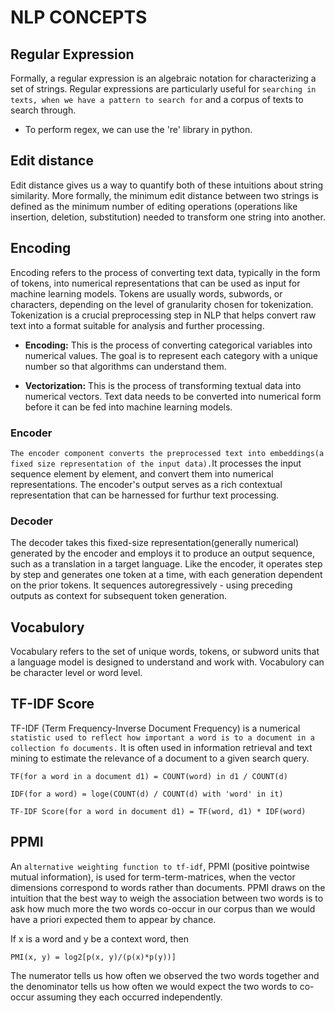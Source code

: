 # NLP CONCEPTS

## Regular Expression
Formally, a regular expression is an algebraic notation for characterizing a set of strings. Regular expressions are particularly useful for `searching in texts, when we have a pattern to search for` and a corpus of texts to search through.
- To perform regex, we can use the 're' library in python.

## Edit distance
Edit distance gives us a way to quantify both of these intuitions about string similarity. More formally, the minimum edit distance between two strings is defined as the minimum number of editing operations (operations like insertion, deletion, substitution) needed to transform one string into another.

## Encoding
Encoding refers to the process of converting text data, typically in the form of tokens, into numerical representations that can be used as input for machine learning models. Tokens are usually words, subwords, or characters, depending on the level of granularity chosen for tokenization. Tokenization is a crucial preprocessing step in NLP that helps convert raw text into a format suitable for analysis and further processing. 

- **Encoding:** This is the process of converting categorical variables into numerical values. The goal is to represent each category with a unique number so that algorithms can understand them. 

- **Vectorization:** This is the process of transforming textual data into numerical vectors. Text data needs to be converted into numerical form before it can be fed into machine learning models.

### Encoder
`The encoder component converts the preprocessed text into embeddings(a fixed size representation of the input data).`It processes the input sequence element by element, and convert them into numerical representations. The encoder's output serves as a rich contextual representation that can be harnessed for furthur text processing.

### Decoder
The decoder takes this fixed-size representation(generally numerical) generated by the encoder and employs it to produce an output sequence, such as a translation in a target language. Like the encoder, it operates step by step and generates one token at a time, with each generation dependent on the prior tokens. It sequences autoregressively - using preceding outputs as context for subsequent token generation. 

## Vocabulory
Vocabulary refers to the set of unique words, tokens, or subword units that a language model is designed to understand and work with. Vocabulory can be character level or word level.

## TF-IDF Score
TF-IDF (Term Frequency-Inverse Document Frequency) is a numerical `statistic used to reflect how important a word is to a document in a collection fo documents.` It is often used in information retrieval and text mining to estimate the relevance of a document to a given search query.

`TF(for a word in a document d1) = COUNT(word) in d1 / COUNT(d)`

`IDF(for a word) = loge(COUNT(d) / COUNT(d) with 'word' in it)`

`TF-IDF Score(for a word in document d1) = TF(word, d1) * IDF(word)`

## PPMI
An `alternative weighting function to tf-idf`, PPMI (positive pointwise mutual information), is used for term-term-matrices, when the vector dimensions correspond to words rather than documents. PPMI draws on the intuition that the best way to weigh the association between two words is to ask how much more the two words co-occur in our corpus than we would have a priori expected them to appear by chance.

If x is a word and y be a context word, then 

    PMI(x, y) = log2[p(x, y)/(p(x)*p(y))]
The numerator tells us how often we observed the two words together and the denominator tells us how often we would expect the two words to co-occur assuming they each occurred independently.